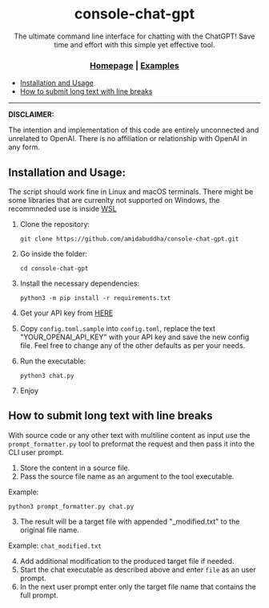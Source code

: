 <div align="center">

# console-chat-gpt

The ultimate command line interface for chatting with the ChatGPT! Save time and effort with this simple yet effective tool.

<h3>

[Homepage](https://github.com/amidabuddha/consoleChatGPT) | [Examples](/examples)

</h3>

</div>

- [Installation and Usage](#installation-and-usage)
- [How to submit long text with line breaks](#how-to-submit-long-text-with-line-breaks)
  
---

**DISCLAIMER:**

The intention and implementation of this code are entirely unconnected and unrelated to OpenAI. There is no affiliation or relationship with OpenAI in any form.

## Installation and Usage:
The script should work fine in Linux and macOS terminals. There might be some libraries that are currenlty not supported on Windows, the recommneded use is inside [WSL](https://learn.microsoft.com/en-us/windows/wsl/)

1. Clone the repository:

   ```shell
   git clone https://github.com/amidabuddha/console-chat-gpt.git
   ```

2. Go inside the folder:

   ```shell
   cd console-chat-gpt
   ```

3. Install the necessary dependencies:

   ```shell
   python3 -m pip install -r requirements.txt
   ```

4. Get your API key from [HERE](https://platform.openai.com/account/api-keys)

5. Copy `config.toml.sample` into `config.toml`, replace the text "YOUR_OPENAI_API_KEY" with your API key and save the new config file. Feel free to change any of the other defaults as per your needs.

6. Run the executable:

   ```shell
   python3 chat.py
   ```

7. Enjoy

## How to submit long text with line breaks

With source code or any other text with multiline content as input use the `prompt_formatter.py` tool to preformat the request and then pass it into the CLI user prompt.

1. Store the content in a source file.
2. Pass the source file name as an argument to the tool executable. 

Example:
   ```shell
   python3 prompt_formatter.py chat.py
   ```
3. The result will be a target file with appended "_modified.txt" to the original file name.

Example: `chat_modified.txt`

4. Add additional modification to the produced target file if needed.
5. Start the chat executable as described above and enter `file` as an user prompt.
6. In the next user prompt enter only the target file name that contains the full prompt.
